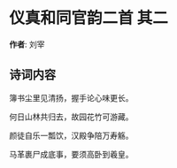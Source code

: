 # 仪真和同官韵二首  其二

**作者**: 刘宰

## 诗词内容

簿书尘里见清扬，握手论心味更长。

何日山林共归去，故园花竹可游藏。

颜徒自乐一瓢饮，汉殿争陪万寿觞。

马革裹尸成底事，要须高卧到羲皇。

